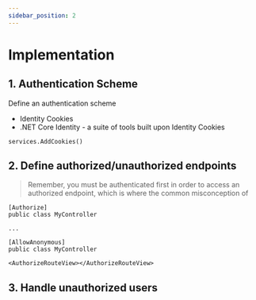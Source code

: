 ```yaml
---
sidebar_position: 2
---
```

# Implementation

## 1. Authentication Scheme
Define an authentication scheme
- Identity Cookies
- .NET Core Identity - a suite of tools built upon Identity Cookies

```
services.AddCookies()
```
## 2. Define authorized/unauthorized endpoints
> Remember, you must be authenticated first in order to access an authorized endpoint, which is where the common misconception of 
```
[Authorize]
public class MyController

...

[AllowAnonymous]
public class MyController
```

```
<AuthorizeRouteView></AuthorizeRouteView>
```


## 3. Handle unauthorized users




